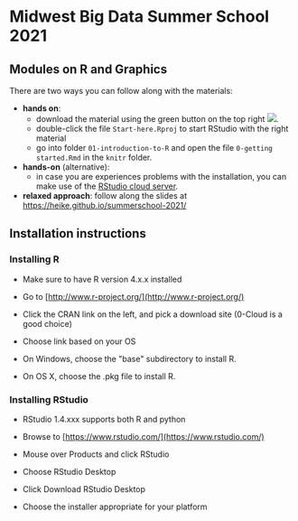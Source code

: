 # Midwest Big Data Summer School 2021

## Modules on R and Graphics

There are two ways you can follow along with the materials:

- **hands on**: 
    - download the material using the green button on the top right ![](download-repo.png). 
    - double-click the file `Start-here.Rproj` to start RStudio with the right material 
    - go into folder `01-introduction-to-R` and open the file `0-getting started.Rmd` in the `knitr` folder.
- **hands-on** (alternative): 
    - in case you are experiences problems with the installation, you can make use of the [RStudio cloud server](https://rstudio.cloud/spaces/66686/project/2558446?idle=1621215820362).
- **relaxed approach**: follow along the slides at https://heike.github.io/summerschool-2021/


## Installation instructions

### Installing R

- Make sure to have R version 4.x.x installed

- Go to [http://www.r-project.org/](http://www.r-project.org/)
- Click the CRAN link on the left, and pick a download site (0-Cloud is a good choice)
- Choose link based on your OS
- On Windows, choose the "base" subdirectory to install R.
- On OS X, choose the .pkg file to install R.

### Installing RStudio

- RStudio 1.4.xxx supports both R and python 

- Browse to [https://www.rstudio.com/](https://www.rstudio.com/)
- Mouse over Products and click RStudio
- Choose RStudio Desktop
- Click Download RStudio Desktop
- Choose the installer appropriate for your platform
